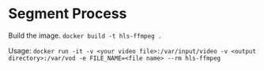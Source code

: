 # Segment Process

Build the image.
`docker build -t hls-ffmpeg .`

Usage:
`docker run -it -v <your video file>:/var/input/video -v <output directory>:/var/vod -e FILE_NAME=<file name> --rm hls-ffmpeg`